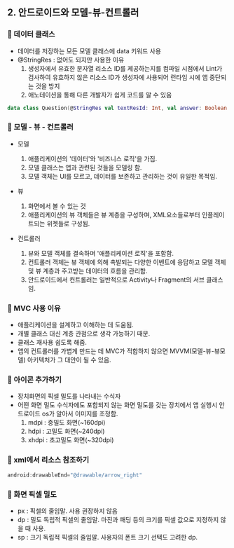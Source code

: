 ## 2. 안드로이드와 모델-뷰-컨트롤러

### 📌 데이터 클래스
  + 데이터를 저장하는 모든 모델 클래스에 data 키워드 사용
  + @StringRes : 없어도 되지만 사용한 이유
    1. 생성자에서 유효한 문자열 리소스 ID를 제공하는지를 컴파일 시점에서 Lint가 검사하여 유효하지 않은 리소스 ID가 생성자에 사용되어 런타임 시에 앱 중단되는 것을 방지
    2. 애노테이션을 통해 다른 개발자가 쉽게 코드를 알 수 있음
```kotlin
data class Question(@StringRes val textResId: Int, val answer: Boolean
```

### 📌 모델 - 뷰 - 컨트롤러
  + 모델
    1. 애플리케이션의 '데이터'와 '비즈니스 로직'을 가짐.
    2. 모델 클래스는 앱과 관련된 것들을 모델링 함.
    3. 모델 객체는 UI를 모르고, 데이터를 보존하고 관리하는 것이 유일한 목적임.
    
  + 뷰
    1. 화면에서 볼 수 있는 것
    2. 애플리케이션의 뷰 객체들은 뷰 계층을 구성하며, XML요소들로부터 인플레이트되는 위젯들로 구성됨.
    
  + 컨트롤러
    1. 뷰와 모델 객체를 결속하며 '애플리케이션 로직'을 포함함.
    2. 컨트롤러 객체는 뷰 객체에 의해 촉발되는 다양한 이벤트에 응답하고 모델 객체 및 뷰 계층과 주고받는 데이터의 흐름을 관리함.
    3. 안드로이드에서 컨트롤러는 일반적으로 Activity나 Fragment의 서브 클래스임.

### 📌 MVC 사용 이유
  + 애플리케이션을 설계하고 이해하는 데 도움됨.
  + 개별 클래스 대신 계층 관점으로 생각 가능하기 때문.
  + 클래스 재사용 쉽도록 해줌.
  + 앱의 컨트롤러를 가볍게 만드는 데 MVC가 적합하지 않으면 MVVM(모델-뷰-뷰모델) 아키텍처가 그 대안이 될 수 있음.

### 📌 아이콘 추가하기
  + 장치화면의 픽셀 밀도를 나타내는 수식자
  + 어떤 화면 밀도 수식자에도 포함되지 않는 화면 밀도를 갖는 장치에서 앱 실행시 안드로이드 os가 알아서 이미지를 조정함.
    1. mdpi : 중밀도 화면(~160dpi)
    2. hdpi : 고밀도 화면(~240dpi)
    3. xhdpi : 초고밀도 화면(~320dpi)

### 📌 xml에서 리소스 참조하기
```kotlin
android:drawableEnd="@drawable/arrow_right"
```

### 📌 화면 픽셀 밀도
  + px : 픽셀의 줄임말. 사용 권장하지 않음
  + dp : 밀도 독립적 픽셀의 줄임말. 마진과 패딩 등의 크기를 픽셀 값으로 지정하지 않을 때 사용.
  + sp : 크기 독립적 픽셀의 줄임말. 사용자의 폰트 크기 선택도 고려한 dp.
